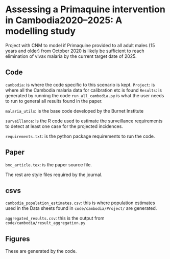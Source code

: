 # Assessing a Primaquine intervention in Cambodia2020–2025: A modelling study

Project with CNM to model if Primaquine provided to all adult males (15 years and older) from October 2020 is likely be sufficient to reach elimination of vivax malaria by the current target date of 2025.

## Code

`cambodia`: is where the code specific to this scenario is kept.
	`Project`: is where all the Cambodia malaria data for calibration etc is found
	`Results`: is generated by running the code
	`run_all_cambodia.py` is what the user needs to run to general all results found in the paper.	

`malaria_utils`: is the base code developed by the Burnet Institute

`surveillance`: is the R code used to estimate the surveillance requirements to detect at least one case for the projected incidences.

`requirements.txt`: is the python package requirements to run the code. 


## Paper

`bmc_article.tex`: is the paper source file.

The rest are style files required by the journal.

## csvs

`cambodia_population_estimates.csv`: this is where population estimates used in the Data sheets found in `code/cambodia/Project/` are generated.

`aggregated_results.csv`: this is the output from `code/cambodia/result_aggregation.py`


## Figures

These are generated by the code. 
